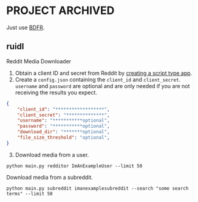 # PROJECT ARCHIVED
Just use [BDFR](https://github.com/aliparlakci/bulk-downloader-for-reddit).

## ruidl
Reddit Media Downloader

1. Obtain a client ID and secret from Reddit by [creating a script type app](https://github.com/reddit-archive/reddit/wiki/OAuth2-Quick-Start-Example).
2. Create a `config.json` containing the `client_id` and `client_secret`. `username` and `password` are optional and are only needed if you are not receiving the results you expect.
```json
{
    "client_id": "******************",
    "client_secret": "**************",
    "username": "***********optional",
    "password": "***********optional",
    "download_dir": "*******optional",
    "file_size_threshold": "optional",
}
```
3. Download media from a user.
```
python main.py redditor ImAnExampleUser --limit 50
```
Download media from a subreddit.
```
python main.py subreddit imanexamplesubreddit --search "some search terms" --limit 50
```

